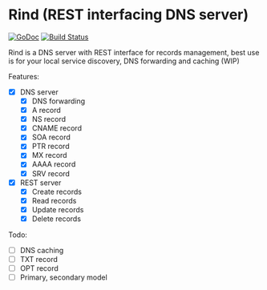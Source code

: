 # Rind (REST interfacing DNS server)

[![GoDoc](https://godoc.org/github.com/owlwalks/rind?status.svg)](https://godoc.org/github.com/owlwalks/rind)
[![Build Status](https://travis-ci.com/owlwalks/rind.svg?branch=master)](https://travis-ci.com/owlwalks/rind)

Rind is a DNS server with REST interface for records management, best use is for your local service discovery, DNS forwarding and caching (WIP)

Features:
- [x] DNS server
  - [x] DNS forwarding
  - [x] A record
  - [x] NS record
  - [x] CNAME record
  - [x] SOA record
  - [x] PTR record
  - [x] MX record
  - [x] AAAA record
  - [x] SRV record
- [x] REST server
  - [x] Create records
  - [x] Read records
  - [x] Update records
  - [x] Delete records

Todo:
- [ ] DNS caching
- [ ] TXT record
- [ ] OPT record
- [ ] Primary, secondary model
